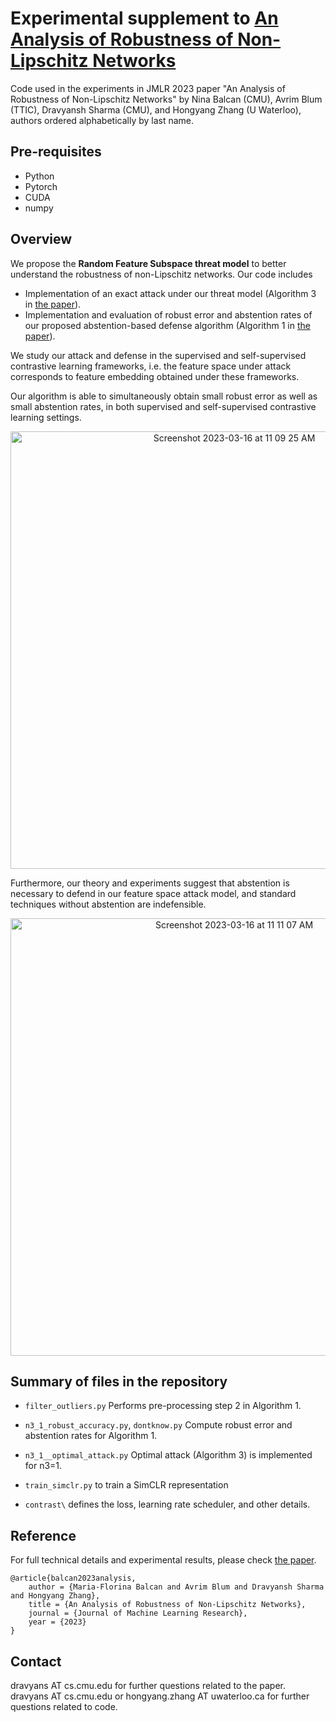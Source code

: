 # Experimental supplement to [An Analysis of Robustness of Non-Lipschitz Networks](https://arxiv.org/abs/2010.06154)

Code used in the experiments in JMLR 2023 paper "An Analysis of Robustness of Non-Lipschitz Networks" by Nina Balcan (CMU), Avrim Blum (TTIC), Dravyansh Sharma (CMU), and Hongyang Zhang (U Waterloo), authors ordered alphabetically by last name.


## Pre-requisites
- Python
- Pytorch
- CUDA
- numpy

## Overview

We propose the **Random Feature Subspace threat model** to better understand the robustness of non-Lipschitz networks. Our code includes
- Implementation of an exact attack under our threat model (Algorithm 3 in [the paper](https://arxiv.org/abs/2010.06154)).
- Implementation and evaluation of robust error and abstention rates of our proposed abstention-based defense algorithm (Algorithm 1 in [the paper](https://arxiv.org/abs/2010.06154)).

We study our attack and defense in the supervised and self-supervised contrastive learning frameworks, i.e. the feature space under attack corresponds to feature embedding obtained under these frameworks.

Our algorithm is able to simultaneously obtain small robust error as well as small abstention rates, in both supervised and self-supervised contrastive learning settings.

<p align="center">
<img width="700" alt="Screenshot 2023-03-16 at 11 09 25 AM" src="https://user-images.githubusercontent.com/2097750/225660693-04d1702a-5686-4850-9fd1-79508a4885b2.png">
</p>

Furthermore, our theory and experiments suggest that abstention is necessary to defend in our feature space attack model, and standard techniques without abstention are indefensible.

<p align="center">
<img width="700" alt="Screenshot 2023-03-16 at 11 11 07 AM" src="https://user-images.githubusercontent.com/2097750/225661160-9aa79749-9f7e-4f2f-96b4-2e12b4ece33a.png">
</p>


## Summary of files in the repository

- `filter_outliers.py`
	Performs pre-processing step 2 in Algorithm 1.

- `n3_1_robust_accuracy.py`, `dontknow.py`
	Compute robust error and abstention rates for Algorithm 1.

- `n3_1__optimal_attack.py`
	Optimal attack (Algorithm 3) is implemented for n3=1.
	
- `train_simclr.py`
	to train a SimCLR representation

- `contrast\`
	defines the loss, learning rate scheduler, and other details.
	
	
## Reference
For full technical details and experimental results, please check [the paper](https://arxiv.org/abs/2010.06154).

```
@article{balcan2023analysis, 
	author = {Maria-Florina Balcan and Avrim Blum and Dravyansh Sharma and Hongyang Zhang}, 
	title = {An Analysis of Robustness of Non-Lipschitz Networks}, 
	journal = {Journal of Machine Learning Research},
	year = {2023}
}
```


## Contact
dravyans AT cs.cmu.edu for further questions related to the paper.
dravyans AT cs.cmu.edu or hongyang.zhang AT uwaterloo.ca for further questions related to code.
